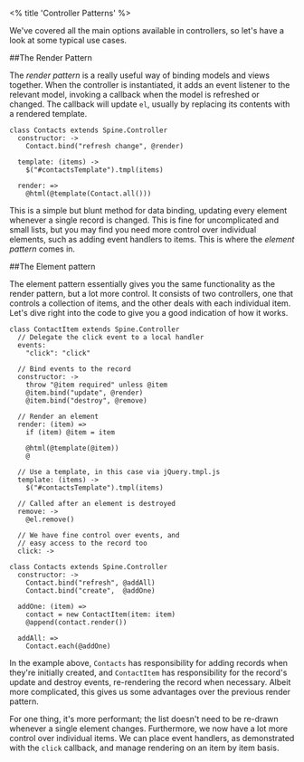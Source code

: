 <% title 'Controller Patterns' %>

We've covered all the main options available in controllers, so let's have a look at some typical use cases. 

##The Render Pattern

The *render pattern* is a really useful way of binding models and views together. When the controller is instantiated, it adds an event listener to the relevant model, invoking a callback when the model is refreshed or changed. The callback will update `el`, usually by replacing its contents with a rendered template. 

    class Contacts extends Spine.Controller
      constructor: ->
        Contact.bind("refresh change", @render)

      template: (items) ->
        $("#contactsTemplate").tmpl(items)

      render: =>
        @html(@template(Contact.all()))
    
This is a simple but blunt method for data binding, updating every element whenever a single record is changed. This is fine for uncomplicated and small lists, but you may find you need more control over individual elements, such as adding event handlers to items. This is where the *element pattern* comes in.

##The Element pattern

The element pattern essentially gives you the same functionality as the render pattern, but a lot more control. It consists of two controllers, one that controls a collection of items, and the other deals with each individual item. Let's dive right into the code to give you a good indication of how it works.

    class ContactItem extends Spine.Controller
      // Delegate the click event to a local handler
      events:
        "click": "click"
      
      // Bind events to the record
      constructor: ->
        throw "@item required" unless @item
        @item.bind("update", @render)
        @item.bind("destroy", @remove)

      // Render an element
      render: (item) =>
        if (item) @item = item

        @html(@template(@item))
        @

      // Use a template, in this case via jQuery.tmpl.js
      template: (items) ->
        $("#contactsTemplate").tmpl(items)

      // Called after an element is destroyed
      remove: ->
        @el.remove()
      
      // We have fine control over events, and 
      // easy access to the record too
      click: ->

    class Contacts extends Spine.Controller
      constructor: ->
        Contact.bind("refresh", @addAll)
        Contact.bind("create",  @addOne)

      addOne: (item) =>
        contact = new ContactItem(item: item)
        @append(contact.render())

      addAll: =>
        Contact.each(@addOne)
    
In the example above, `Contacts` has responsibility for adding records when they're initially created, and `ContactItem` has responsibility for the record's update and destroy events, re-rendering the record when necessary. Albeit more complicated, this gives us some advantages over the previous render pattern. 

For one thing, it's more performant; the list doesn't need to be re-drawn whenever a single element changes. Furthermore, we now have a lot more control over individual items. We can place event handlers, as demonstrated with the `click` callback, and manage rendering on an item by item basis.
